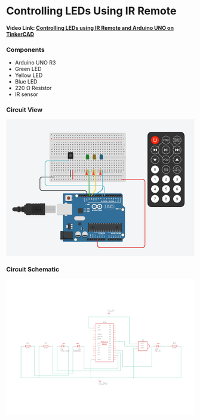 # Controlling LEDs Using IR Remote
#### Video Link: [Controlling LEDs using IR Remote and Arduino UNO on TinkerCAD](https://youtu.be/Lk_oFu-3aw4?si=5Uw-V8XpPi_ma50P)

### Components
- Arduino UNO R3
- Green LED
- Yellow LED
- Blue LED
- 220 Ω Resistor
- IR sensor

### Circuit View
![alt text](circuit.png)

### Circuit Schematic
![alt text](circuit_schematic.png)
